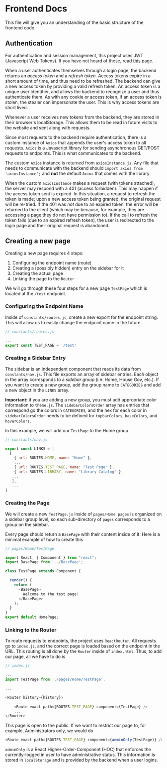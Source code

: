 # Frontend Docs

This file will give you an understanding of the basic structure of the frontend code. 

## Authentication
For authentication and session management, this project uses JWT (Javascript Web Tokens). 
If you have not heard of these, read [this](https://jwt.io/introduction/) page.
 
When a user authenticates themselves through a login page, the backend returns an *access token* and 
a *refresh token.* Access tokens expire in a short amount of time, and thus need to be refreshed. The
backend can give a new access token by providing a valid refresh token. An access token is a unique user
identifier, and allows the backend to recognize a user and thus authenticate them. As with any cookie
or access token, if an access token is stolen, the stealer can impersonate the user. This is why access
tokens are short lived.

Whenever a user receives new tokens from the backend, they are stored in their browser's localStorage. This
allows them to be read in future visits to the website and sent along with requests.

Since most requests to the backend require authentication, there is a custom instance of `Axios` that 
appends the user's access token to all requests. `Axios` is a Javascript library for sending asynchronous 
GET/POST requests to endpoints. This is what communicates to the backend. 

The custom `Axios` instance is returned from `axiosInstance.js`. Any file that needs to communicate with
the backend should `import axios from 'axiosInstance';` and **not** the default `Axios` that comes with 
the library.

When the custom `axiosInstance` makes a request (with tokens attached), the server may respond with
a 401 (access forbidden). This may happen if the access token sent is expired. In this situation,
a request to refresh the token is made; upon a new access token being granted, the original request will
be re-tried. If the 401 was *not* due to an expired token, the error will be returned to the client
(which may be because, for example, they are accessing a page they do not have permission to). If the call to
refresh the token fails (due to an expired refresh token), the user is redirected to the login page and their
original request is abandoned. 

## Creating a new page
Creating a new page requires 4 steps:
1. Configuring the endpoint name (route)
2. Creating a (possibly hidden) entry on the sidebar for it
3. Creating the actual page
4. Linking the page to the `Router`

We will go through these four steps for a new page `TestPage` which is located at the `/test` endpoint.

### Configuring the Endpoint Name
Inside of `constants/routes.js`, create a new export for the endpoint string. This will allow us to easily
change the endpoint name in the future. 

```Javascript
// constants/routes.js

...
export const TEST_PAGE = '/test'
```

### Creating a Sidebar Entry
The sidebar is an independent component that reads its data from `constants/nav.js`. This file exports
an array of sidebar entries. Each object in the array corresponds to a *sidebar group* (i.e. Home, House Gov,
etc.). If you want to create a new group, add the group name to `CATEGORIES` and add a new object in the
`LINKS` array. 

**Important:** if you are adding a new group, you must add appropriate color information to
`theme.js`. The `sidebarColorsOrder` array has entries that correspond go the colors in `CATEGORIES`, and
the hex for each color in `sidebarColorsOrder` needs to be defined for `topbarColors`, `baseColors`, and 
`hoverColors`.

In this example, we will add our `TestPage` to the Home group. 
```javascript
// constants/nav.js

export const LINKS = [
  [
    { url: ROUTES.HOME, name: "Home" },
    ...
    { url: ROUTES.TEST_PAGE, name: "Test Page" },
    { url: ROUTES.LIBRARY, name: "Library Catalog" },
   ...
   ],
   ...
]
```

### Creating the Page
We will create a new `TestPage.js` inside of `pages/Home`. `pages` is organized on a sidebar group level,
so each sub-directory of `pages` corresponds to a group on the sidebar. 

Every page should return a `BasePage` with their content inside of it. Here is a minimal example of how to
create this

```javascript
// pages/Home/TestPage

import React, { Component } from "react";
import BasePage from '../BasePage';

class TestPage extends Component {

  render() {
    return (
      <BasePage>
        Welcome to the test page!
      </BasePage>
    );
  }
}
export default HomePage;
```

### Linking to the Router
To route requests to endpoints, the project uses `ReactRouter`. All requests go to `index.js`, and the
correct page is loaded based on the endpoint in the URL. This routing is all done by the `Router` inside
of `index.html`. Thus, to add our page, all we have to do is

```javascript
// index.js

...
import TestPage from './pages/Home/TestPage';

...

<Router history={history}>
    ...
    <Route exact path={ROUTES.TEST_PAGE} component={TestPage} />
    ...
</Router>
```

This page is open to the public. If we want to restrict our page to, for example, Administrators only,
we would do

```javascript
<Route exact path={ROUTES.TEST_PAGE} component={adminOnly(TestPage)} />
```

`adminOnly` is a React Higher-Order-Component (HOC) that enforces the currently-logged in user to have
administrative status. This information is stored in `localStorage` and is provided by the backend
when a user logins.